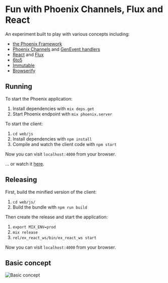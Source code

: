 # Fun with Phoenix Channels, Flux and React

An experiment built to play with various concepts including:

- [the Phoenix Framework](http://www.phoenixframework.org/)
- [Phoenix Channels](http://www.phoenixframework.org/v0.8.0/docs/channels) and [GenEvent handlers](http://elixir-lang.org/docs/master/elixir/GenEvent.html)
- [React](http://facebook.github.io/react/index.html) and [Flux](http://facebook.github.io/flux/)
- [6to5](https://6to5.org/)
- [Immutable](http://facebook.github.io/immutable-js/)
- [Browserify](http://browserify.org/)

## Running

To start the Phoenix application:

1. Install dependencies with `mix deps.get`
2. Start Phoenix endpoint with `mix phoenix.server`

To start the client:

1. `cd web/js`
2. Install dependencies with `npm install`
3. Compile and watch the client code with `npm start`

Now you can visit `localhost:4000` from your browser.

... or watch it [here](https://vimeo.com/119231105).

## Releasing

First, build the minified version of the client:

1. `cd web/js/`
2. Build the bundle with `npm run build`

Then create the release and start the application:

1. `export MIX_ENV=prod`
2. `mix release`
3. `rel/ex_react_ws/bin/ex_react_ws start`

Now you can visit `localhost:4000` from your browser.

## Basic concept

![Basic concept](https://cloud.githubusercontent.com/assets/425363/6131715/de297278-b11b-11e4-8080-815ef5d650c2.png)
